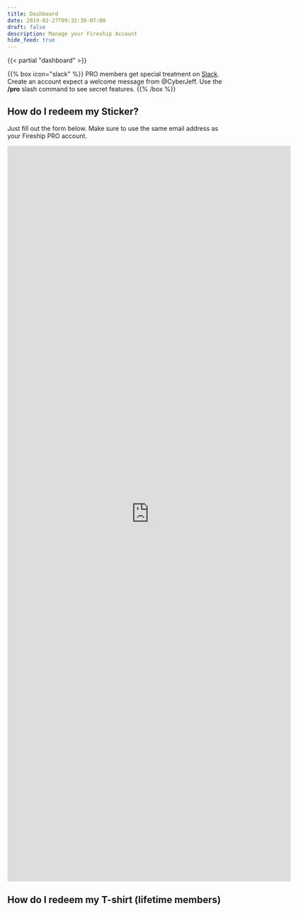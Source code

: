 ```yaml
---
title: Dashboard
date: 2019-02-27T09:32:30-07:00
draft: false
description: Manage your Fireship Account
hide_feed: true
---
```

{{< partial "dashboard" >}}


{{% box icon="slack" %}}
PRO members get special treatment on [Slack](https://fireship.page.link/slack). Create an account expect a welcome message from @CyberJeff. Use the **/pro** slash command to see secret features.
{{% /box %}}


## How do I redeem my Sticker?

Just fill out the form below. Make sure to use the same email address as your Fireship PRO account. 


<allow-if level="pro">
    <iframe src="https://docs.google.com/forms/d/e/1FAIpQLSe18TfAoxvdrSiT8TcwWNxDW_kQULkZeRRmUtDgoSBWKdYR7A/viewform?embedded=true" width="640" height="1663" frameborder="0" marginheight="0" marginwidth="0">Loading…</iframe>
</allow-if>


## How do I redeem my T-shirt (lifetime members)

<allow-if level="pro">

</allow-if>


